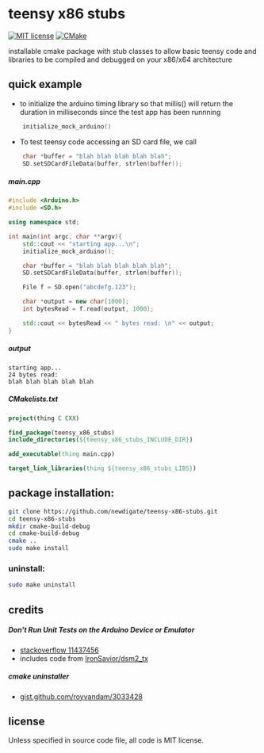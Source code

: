 # teensy x86 stubs
[![MIT license](https://img.shields.io/badge/License-MIT-blue.svg)](LICENSE)
[![CMake](https://img.shields.io/badge/project-CMake-brightgreen.svg?label=built%20with&colorA=555555&colorB=8a8fff&logo=)](CMakelists.txt)

installable cmake package with stub classes to allow basic teensy code and libraries to be compiled and debugged on your x86/x64 architecture

## quick example
* to initialize the arduino timing library so that millis() will return the duration in milliseconds since the test app has been runnning
``` c++
    initialize_mock_arduino()
```
* To test teensy code accessing an SD card file, we call 
``` c++ 
    char *buffer = "blah blah blah blah blah";
    SD.setSDCardFileData(buffer, strlen(buffer));
```

##### main.cpp
``` c++
#include <Arduino.h>
#include <SD.h>

using namespace std;

int main(int argc, char **argv){
    std::cout << "starting app...\n";
    initialize_mock_arduino();

    char *buffer = "blah blah blah blah blah";
    SD.setSDCardFileData(buffer, strlen(buffer));

    File f = SD.open("abcdefg.123");

    char *output = new char[1000];
    int bytesRead = f.read(output, 1000);

    std::cout << bytesRead << " bytes read: \n" << output;
}
```
##### output
```
starting app...
24 bytes read: 
blah blah blah blah blah
```

##### CMakelists.txt
``` cmake
project(thing C CXX)

find_package(teensy_x86_stubs)
include_directories(${teensy_x86_stubs_INCLUDE_DIR})

add_executable(thing main.cpp)

target_link_libraries(thing ${teensy_x86_stubs_LIBS})
```


## package installation:
``` sh
git clone https://github.com/newdigate/teensy-x86-stubs.git
cd teensy-x86-stubs
mkdir cmake-build-debug
cd cmake-build-debug
cmake ..
sudo make install
```

### uninstall:
``` sh
sudo make uninstall
```

## credits
##### Don't Run Unit Tests on the Arduino Device or Emulator 
* [stackoverflow 11437456](https://stackoverflow.com/a/11437456)
* includes code from [IronSavior/dsm2_tx](https://github.com/IronSavior/dsm2_tx)

##### cmake uninstaller 
*  [gist.github.com/royvandam/3033428](https://gist.github.com/royvandam/3033428)


## license
Unless specified in source code file, all code is MIT license.
